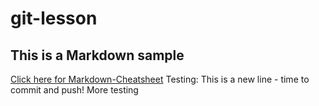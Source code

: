 # git-lesson
## This is a Markdown sample
[Click here for Markdown-Cheatsheet](https://github.com/adam-p/markdown-here/wiki/Markdown-Cheatsheet "Markdown Cheatsheet")
Testing: This is a new line - time to commit and push!
More testing